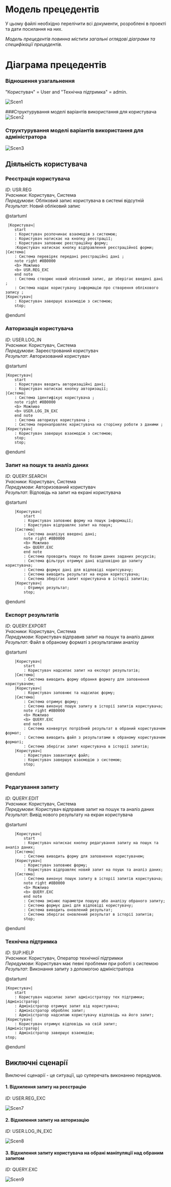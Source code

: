 # Модель прецедентів

У цьому файлі необхідно перелічити всі документи, розроблені в проекті та дати посилання на них.

*Модель прецедентів повинна містити загальні оглядові діаграми та специфікації прецедентів.*

# Діаграма прецедентів

### Відношення узагальнення

"Користувач" = User and "Технічна підтримка" = admin.

![Scen1](https://i.postimg.cc/8CZnCmMY/image.png)

###Структурування моделі варіантів використання для користувача
![Scen2](https://i.postimg.cc/GbLKzsqm/image.png)

### Структурування моделі варіантів використання для адміністратора
![Scen3](http://www.plantuml.com/plantuml/png/SoWkIImgAStDuGejJarEB4vL27KsL4WiLb3IqWeE3T3pSFK9qDBYkZ3bmhuB-u5u3n1llh11uSA62rikxBauxSBUYzCkDbvikjXmOSF5fWlxGBGIbsDARcOUo1Gm0yhLrRK36Sxba9gN0hGG0000)

## Діяльність користувача

### Реєстрація користувача

*ID*: USR.REG <br>
*Учасники*: Користувач, Система <br>
*Передумови*: Обліковий запис користувача в системі відсутній <br>
*Результат*: Новий обліковий запис <br>

@startuml

     |Користувач|
        start
        : Користувач розпочинає взаємодію з системою;
        : Користувач натискає на кнопку реєстрації;
        : Користувач заповнює реєстраційну форму;
        :Користувач натискає кнопку відправлення реєстраційної форми;
    |Система|
        : Система перевіряє передані реєстраційні дані ;
        note right #8B0000
        <b> Можливо
        <b> USR.REG_EXС
        end note
        : Система створює новий обліковий запис, де зберігає введені дані ;
        : Система надає користувачу інформацію про створення облікового запису ;
    |Користувач|
        : Користувач завершує взаємодію з системою;
        stop;

@enduml


### Авторизація користувача
 
*ID*: USER.LOG_IN <br>
*Учасники*: Користувач, Система <br>
*Передумови*: Зареєстрований користувач <br>
*Результат*: Авторизований користувач <br>

@startuml

    |Користувач|
        start
        : Користувач вводить авторизаційні дані;
        : Користувач натискає кнопку авторизації;
    |Система|
        : Система ідентифікує користувача ;
        note right #8B0000
        <b> Можливо
        <b> USER.LOG_IN_EXC
        end note
        : Система авторизує користувача ;
        : Система перенаправляє користувача на сторінку роботи з даними ;
    |Користувач|
        : Користувач завершує взаємодію з системою;
        stop;
        stop;

@enduml


### Запит на пошук та аналіз даних <br>

*ID*: QUERY.SEARCH <br>
*Учасники*: Користувач, Система <br>
*Передумови*: Авторизований користувач <br>
*Результат*:  Відповідь на запит на екрані користувача <br>

@startuml

        |Користувач|
            start
            : Користувач заповнює форму на пошук інформації;
            : Користувач відправляє запит на пошук;
        |Система|
            : Система аналізує введені дані;
            note right #8B0000
            <b> Можливо
            <b> QUERY.EXC
            end note
            : Система проводить пошук по базам даних заданих ресурсів;
            : Система фільтрує отримує дані відповідно до запиту користувача;
            : Система формує дані для відповіді коритсувачу;
            : Система виводить результат на екран коритстувача;
            : Система зберігає запит користувача в історії запитів;
        |Користувач|
            : Отримує результат;
            stop;

@enduml

### Експорт результатів <br>

*ID*: QUERY.EXPORT <br>
*Учасники*: Користувач, Система <br>
*Передумови*: Користувач відправив запит на пошук та аналіз даних <br>
*Результат*: Файл в обраному форматі з результатами аналізу <br>

@startuml

        |Користувач|
            start
            : Користувач надсилає запит на експорт результатів;
        |Система|
            : Система виводить форму обрання формату для заповнення користувачем;
        |Користувач|
            : Користувач заповнює та надсилає форму;
        |Система|  
            : Система отримує форму;
            : Система виконує пошук запиту в історії запитів користувача;
            note right #8B0000
            <b> Можливо
            <b> QUERY.EXC
            end note
            : Система конвертує потрібний результат в обраний користувачем формат;
            : Система виводить файл з результатами в обраному користувачем форматі;
            : Система зберігає запит користувача в історії запитів;
        |Користувач|
            : Користувач завантажує файл;
            : Користувач завершує взаємодію з системою;
            stop;
@enduml

### Редагування запиту <br>

*ID*: QUERY.EDIT <br>
*Учасники*: Користувач, Система <br>
*Передумови*: Користувач відправив запит на пошук та аналіз даних <br>
*Результат*:  Вивід нового результату на екран користувача <br>

@startuml

        |Користувач|
            start
            : Користувач натискає кнопку редагування запиту на пошук та аналіз даних;
        |Система|
            : Система виводить форму для заповнення користувачем;
        |Користувач|
            : Користувач заповнює форму;
            : Користувач відправляє новий запит на поушк та аналіз даних;
        |Система|
            : Система виконує пошук запиту в історії запитів користувача;
            note right #8B0000
            <b> Можливо
            <b> QUERY.EXC
            end note
            : Система змінює параметри пошуку або аналізу обраного запиту;
            : Система формує дані для відповіді користувачу;
            : Система виводить оновлений результат;
            : Система зберігає оновлений результат в історії запитів;
            stop;
@enduml

### Технічна підтримка <br>

*ID*: SUP.HELP <br>
*Учасники*: Користувач, Оператор технічної підтримки <br>
*Передумови*: Користувач має певні проблеми при роботі з системою <br>
*Результат*: Виконання запиту з допомогою адміністратора <br>

@startuml

    |Користувач|
        start
        : Користувач надсилає запит адміністратору тех підтримки;
    |Адміністратор|
        : Адміністратор отримує запит від користувача;
        : Адміністратор обробляє запит;
        : Адміністратор надсилаю користувачу відповідь на його запит;
    |Користувач|
        : Користувач отримує відповідь на свій запит;
    |Адміністратор|
        : Адміністратор завершує взаємодію;
    stop;

@enduml

## Виключні сценарії
Виключні сценарії - це ситуації, що суперечать виконанню передумов.

#### 1. Відхилення запиту на реєстрацію
*ID:* USER.REG_EXС

![Scen7](http://www.plantuml.com/plantuml/png/ZLB5GKKn4BodYjH1gg41_8QxkpjKyDsjXPcEc2J0z-S-bjsrOLl32xhSGftRtE4kYiZpSCtO_srvPNPfPU1znk8TUPI5kxF-XWuV_4EBbrP25Tu5gIq13lZ0HsV-dBwZ2ofe8xyshFafeiWeYhB5om5jDm0SvE16SfSAt8hmZjXDlvQWqvIFo9bKfD4LhgxKPnOzlIY5FdILioMjZWIqjkE0wjhub_ke3_n5JJwzeB7hi-GdrUB26PEXx6QmC1-1NqURkxoRdWuzRatBDhqhWtRJEpGSw15v57stU1GZ5VtQUIUAwXDNEJW-ymlE_000)

#### 2. Відхилення запиту на авторизацію
*ID:* USER.LOG_IN_EXC

![Scen8](http://www.plantuml.com/plantuml/png/fPB5MKKn58JtgUBKmQs61l0TxkxkKC6xxjB2J4T4S8UNLVGV-I9sJE42BUUGSvuBN4G8dwjJIfx7-CJWsCIhzO3W03bAj6Yuo2E1Zv0B3e8CFbTumXrFFV7l7Hi9QlXJRqctIFIp1A5-CiTTGulXQ_29z-hYwpTMF4IBM6CNk2Neq9htUgD5ZKhJ6WtO5QxRMwsuKouZVtLgdAApZ4NHU_wNETGlYbAlGzrmmJ9gMy-N_j1nhdzthqlwkl6F9ayDqBJFDMSpjDGZrAOrntxz2OP7FFK0)

#### 3. Відхилення запиту користувача на обрані маніпуляції над обраним запитом
*ID:* QUERY.EXC

![Scen9](http://www.plantuml.com/plantuml/png/lPB5cTqm58Ntha9rnDMaWV0kP0WECsC5XaTcj_2VZkQJFSoiZV0UqZNT-COMZJmo-GeKaXBhxpV7d8xFNzv--d9k_yQmIynGFXabiLOC4s9QCWM6cjZGaCWZfjQQeUeNj0efDQy_MjDwzv3XkQTaLEUGQAXSvqJZOQ-FaKNxTb7DdW9vjbhX1ItkkMSNAvR8D4zgrTYAcX653K6UNIcmShiuPix1ARm9qEAHqZ0awujQ6bAjCRGkA1bHKslUw7_tgZ7zhNwJdRizpzNbyxJid7jyi7Dpa3UQe9NtIXREntrxArnqiavCoaYU_lLUKeki5IgRlzOqvrxeyFSVNES8)
